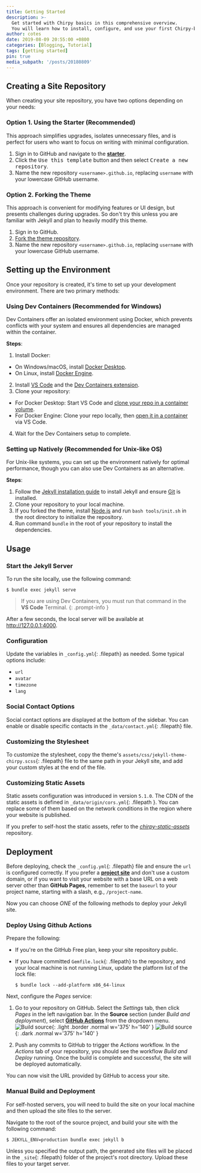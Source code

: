 ```yaml
---
title: Getting Started
description: >-
  Get started with Chirpy basics in this comprehensive overview.
  You will learn how to install, configure, and use your first Chirpy-based website, as well as deploy it to a web server.
author: cotes
date: 2019-08-09 20:55:00 +0800
categories: [Blogging, Tutorial]
tags: [getting started]
pin: true
media_subpath: '/posts/20180809'
---
```


## Creating a Site Repository

When creating your site repository, you have two options depending on your needs:

### Option 1. Using the Starter (Recommended)

This approach simplifies upgrades, isolates unnecessary files, and is perfect for users who want to focus on writing with minimal configuration.

1. Sign in to GitHub and navigate to the [**starter**][starter].
2. Click the <kbd>Use this template</kbd> button and then select <kbd>Create a new repository</kbd>.
3. Name the new repository `<username>.github.io`, replacing `username` with your lowercase GitHub username.

### Option 2. Forking the Theme

This approach is convenient for modifying features or UI design, but presents challenges during upgrades. So don't try this unless you are familiar with Jekyll and plan to heavily modify this theme.

1. Sign in to GitHub.
2. [Fork the theme repository](https://github.com/cotes2020/jekyll-theme-chirpy/fork).
3. Name the new repository `<username>.github.io`, replacing `username` with your lowercase GitHub username.

## Setting up the Environment

Once your repository is created, it's time to set up your development environment. There are two primary methods:

### Using Dev Containers (Recommended for Windows)

Dev Containers offer an isolated environment using Docker, which prevents conflicts with your system and ensures all dependencies are managed within the container.

**Steps**:

1. Install Docker:
  - On Windows/macOS, install [Docker Desktop][docker-desktop].
  - On Linux, install [Docker Engine][docker-engine].
2. Install [VS Code][vscode] and the [Dev Containers extension][dev-containers].
3. Clone your repository:
  - For Docker Desktop: Start VS Code and [clone your repo in a container volume][dc-clone-in-vol].
  - For Docker Engine: Clone your repo locally, then [open it in a container][dc-open-in-container] via VS Code.
4. Wait for the Dev Containers setup to complete.

### Setting up Natively (Recommended for Unix-like OS)

For Unix-like systems, you can set up the environment natively for optimal performance, though you can also use Dev Containers as an alternative.

**Steps**:

1. Follow the [Jekyll installation guide](https://jekyllrb.com/docs/installation/) to install Jekyll and ensure [Git](https://git-scm.com/) is installed.
2. Clone your repository to your local machine.
3. If you forked the theme, install [Node.js][nodejs] and run `bash tools/init.sh` in the root directory to initialize the repository.
4. Run command `bundle` in the root of your repository to install the dependencies.

## Usage

### Start the Jekyll Server

To run the site locally, use the following command:

```terminal
$ bundle exec jekyll serve
```

> If you are using Dev Containers, you must run that command in the **VS Code** Terminal.
{: .prompt-info }

After a few seconds, the local server will be available at <http://127.0.0.1:4000>.

### Configuration

Update the variables in `_config.yml`{: .filepath} as needed. Some typical options include:

- `url`
- `avatar`
- `timezone`
- `lang`

### Social Contact Options

Social contact options are displayed at the bottom of the sidebar. You can enable or disable specific contacts in the `_data/contact.yml`{: .filepath} file.

### Customizing the Stylesheet

To customize the stylesheet, copy the theme's `assets/css/jekyll-theme-chirpy.scss`{: .filepath} file to the same path in your Jekyll site, and add your custom styles at the end of the file.

### Customizing Static Assets

Static assets configuration was introduced in version `5.1.0`. The CDN of the static assets is defined in `_data/origin/cors.yml`{: .filepath }. You can replace some of them based on the network conditions in the region where your website is published.

If you prefer to self-host the static assets, refer to the [_chirpy-static-assets_](https://github.com/cotes2020/chirpy-static-assets#readme) repository.

## Deployment

Before deploying, check the `_config.yml`{: .filepath} file and ensure the `url` is configured correctly. If you prefer a [**project site**](https://help.github.com/en/github/working-with-github-pages/about-github-pages#types-of-github-pages-sites) and don't use a custom domain, or if you want to visit your website with a base URL on a web server other than **GitHub Pages**, remember to set the `baseurl` to your project name, starting with a slash, e.g., `/project-name`.

Now you can choose _ONE_ of the following methods to deploy your Jekyll site.

### Deploy Using Github Actions

Prepare the following:

- If you're on the GitHub Free plan, keep your site repository public.
- If you have committed `Gemfile.lock`{: .filepath} to the repository, and your local machine is not running Linux, update the platform list of the lock file:

  ```console
  $ bundle lock --add-platform x86_64-linux
  ```

Next, configure the _Pages_ service:

1. Go to your repository on GitHub. Select the _Settings_ tab, then click _Pages_ in the left navigation bar. In the **Source** section (under _Build and deployment_), select [**GitHub Actions**][pages-workflow-src] from the dropdown menu.  
   ![Build source](pages-source-light.png){: .light .border .normal w='375' h='140' }
   ![Build source](pages-source-dark.png){: .dark .normal w='375' h='140' }

2. Push any commits to GitHub to trigger the _Actions_ workflow. In the _Actions_ tab of your repository, you should see the workflow _Build and Deploy_ running. Once the build is complete and successful, the site will be deployed automatically.

You can now visit the URL provided by GitHub to access your site.

### Manual Build and Deployment

For self-hosted servers, you will need to build the site on your local machine and then upload the site files to the server.

Navigate to the root of the source project, and build your site with the following command:

```console
$ JEKYLL_ENV=production bundle exec jekyll b
```

Unless you specified the output path, the generated site files will be placed in the `_site`{: .filepath} folder of the project's root directory. Upload these files to your target server.

[nodejs]: https://nodejs.org/
[starter]: https://github.com/cotes2020/chirpy-starter
[pages-workflow-src]: https://docs.github.com/en/pages/getting-started-with-github-pages/configuring-a-publishing-source-for-your-github-pages-site#publishing-with-a-custom-github-actions-workflow
[docker-desktop]: https://www.docker.com/products/docker-desktop/
[docker-engine]: https://docs.docker.com/engine/install/
[vscode]: https://code.visualstudio.com/
[dev-containers]: https://marketplace.visualstudio.com/items?itemName=ms-vscode-remote.remote-containers
[dc-clone-in-vol]: https://code.visualstudio.com/docs/devcontainers/containers#_quick-start-open-a-git-repository-or-github-pr-in-an-isolated-container-volume
[dc-open-in-container]: https://code.visualstudio.com/docs/devcontainers/containers#_quick-start-open-an-existing-folder-in-a-container
